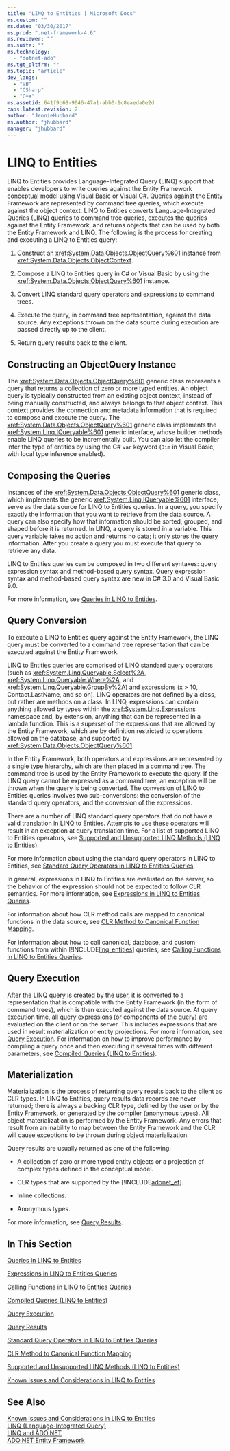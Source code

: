 ```yaml
---
title: "LINQ to Entities | Microsoft Docs"
ms.custom: ""
ms.date: "03/30/2017"
ms.prod: ".net-framework-4.6"
ms.reviewer: ""
ms.suite: ""
ms.technology: 
  - "dotnet-ado"
ms.tgt_pltfrm: ""
ms.topic: "article"
dev_langs: 
  - "VB"
  - "CSharp"
  - "C++"
ms.assetid: 641f9b68-9046-47a1-abb0-1c8eaeda0e2d
caps.latest.revision: 2
author: "JennieHubbard"
ms.author: "jhubbard"
manager: "jhubbard"
---
```

# LINQ to Entities
LINQ to Entities provides Language-Integrated Query (LINQ) support that enables developers to write queries against the Entity Framework conceptual model using Visual Basic or Visual C#. Queries against the Entity Framework are represented by command tree queries, which execute against the object context. LINQ to Entities converts Language-Integrated Queries (LINQ) queries to command tree queries, executes the queries against the Entity Framework, and returns objects that can be used by both the Entity Framework and LINQ. The following is the process for creating and executing a LINQ to Entities query:  
  
1.  Construct an <xref:System.Data.Objects.ObjectQuery%601> instance from <xref:System.Data.Objects.ObjectContext>.  
  
2.  Compose a LINQ to Entities query in C# or Visual Basic by using the <xref:System.Data.Objects.ObjectQuery%601> instance.  
  
3.  Convert LINQ standard query operators and expressions to command trees.  
  
4.  Execute the query, in command tree representation, against the data source. Any exceptions thrown on the data source during execution are passed directly up to the client.  
  
5.  Return query results back to the client.  
  
## Constructing an ObjectQuery Instance  
 The <xref:System.Data.Objects.ObjectQuery%601> generic class represents a query that returns a collection of zero or more typed entities. An object query is typically constructed from an existing object context, instead of being manually constructed, and always belongs to that object context. This context provides the connection and metadata information that is required to compose and execute the query. The <xref:System.Data.Objects.ObjectQuery%601> generic class implements the <xref:System.Linq.IQueryable%601> generic interface, whose builder methods enable LINQ queries to be incrementally built. You can also let the compiler infer the type of entities by using the C# `var` keyword (`Dim` in Visual Basic, with local type inference enabled).  
  
## Composing the Queries  
 Instances of the <xref:System.Data.Objects.ObjectQuery%601> generic class, which implements the generic <xref:System.Linq.IQueryable%601> interface, serve as the data source for LINQ to Entities queries. In a query, you specify exactly the information that you want to retrieve from the data source. A query can also specify how that information should be sorted, grouped, and shaped before it is returned. In LINQ, a query is stored in a variable. This query variable takes no action and returns no data; it only stores the query information. After you create a query you must execute that query to retrieve any data.  
  
 LINQ to Entities queries can be composed in two different syntaxes: query expression syntax and method-based query syntax. Query expression syntax and method-based query syntax are new in C# 3.0 and Visual Basic 9.0.  
  
 For more information, see [Queries in LINQ to Entities](../../../../../../docs/framework/data/adonet/ef/language-reference/queries-in-linq-to-entities.md).  
  
## Query Conversion  
 To execute a LINQ to Entities query against the Entity Framework, the LINQ query must be converted to a command tree representation that can be executed against the Entity Framework.  
  
 LINQ to Entities queries are comprised of LINQ standard query operators (such as <xref:System.Linq.Queryable.Select%2A>, <xref:System.Linq.Queryable.Where%2A>, and <xref:System.Linq.Queryable.GroupBy%2A>) and expressions (x > 10, Contact.LastName, and so on). LINQ operators are not defined by a class, but rather are methods on a class. In LINQ, expressions can contain anything allowed by types within the <xref:System.Linq.Expressions> namespace and, by extension, anything that can be represented in a lambda function. This is a superset of the expressions that are allowed by the Entity Framework, which are by definition restricted to operations allowed on the database, and supported by <xref:System.Data.Objects.ObjectQuery%601>.  
  
 In the Entity Framework, both operators and expressions are represented by a single type hierarchy, which are then placed in a command tree. The command tree is used by the Entity Framework to execute the query. If the LINQ query cannot be expressed as a command tree, an exception will be thrown when the query is being converted. The conversion of LINQ to Entities queries involves two sub-conversions: the conversion of the standard query operators, and the conversion of the expressions.  
  
 There are a number of LINQ standard query operators that do not have a valid translation in LINQ to Entities. Attempts to use these operators will result in an exception at query translation time. For a list of supported LINQ to Entities operators, see [Supported and Unsupported LINQ Methods (LINQ to Entities)](../../../../../../docs/framework/data/adonet/ef/language-reference/supported-and-unsupported-linq-methods-linq-to-entities.md).  
  
 For more information about using the standard query operators in LINQ to Entities, see [Standard Query Operators in LINQ to Entities Queries](../../../../../../docs/framework/data/adonet/ef/language-reference/standard-query-operators-in-linq-to-entities-queries.md).  
  
 In general, expressions in LINQ to Entities are evaluated on the server, so the behavior of the expression should not be expected to follow CLR semantics. For more information, see [Expressions in LINQ to Entities Queries](../../../../../../docs/framework/data/adonet/ef/language-reference/expressions-in-linq-to-entities-queries.md).  
  
 For information about how CLR method calls are mapped to canonical functions in the data source, see [CLR Method to Canonical Function Mapping](../../../../../../docs/framework/data/adonet/ef/language-reference/clr-method-to-canonical-function-mapping.md).  
  
 For information about how to call canonical, database, and custom functions from within [!INCLUDE[linq_entities](../../../../../../includes/linq-entities-md.md)] queries, see [Calling Functions in LINQ to Entities Queries](../../../../../../docs/framework/data/adonet/ef/language-reference/calling-functions-in-linq-to-entities-queries.md).  
  
## Query Execution  
 After the LINQ query is created by the user, it is converted to a representation that is compatible with the Entity Framework (in the form of command trees), which is then executed against the data source. At query execution time, all query expressions (or components of the query) are evaluated on the client or on the server. This includes expressions that are used in result materialization or entity projections. For more information, see [Query Execution](../../../../../../docs/framework/data/adonet/ef/language-reference/query-execution.md). For information on how to improve performance by compiling a query once and then executing it several times with different parameters, see [Compiled Queries  (LINQ to Entities)](../../../../../../docs/framework/data/adonet/ef/language-reference/compiled-queries-linq-to-entities.md).  
  
## Materialization  
 Materialization is the process of returning query results back to the client as CLR types. In LINQ to Entities, query results data records are never returned; there is always a backing CLR type, defined by the user or by the Entity Framework, or generated by the compiler (anonymous types). All object materialization is performed by the Entity Framework. Any errors that result from an inability to map between the Entity Framework and the CLR will cause exceptions to be thrown during object materialization.  
  
 Query results are usually returned as one of the following:  
  
-   A collection of zero or more typed entity objects or a projection of complex types defined in the conceptual model.  
  
-   CLR types that are supported by the [!INCLUDE[adonet_ef](../../../../../../includes/adonet-ef-md.md)].  
  
-   Inline collections.  
  
-   Anonymous types.  
  
 For more information, see [Query Results](../../../../../../docs/framework/data/adonet/ef/language-reference/query-results.md).  
  
## In This Section  
 [Queries in LINQ to Entities](../../../../../../docs/framework/data/adonet/ef/language-reference/queries-in-linq-to-entities.md)  
  
 [Expressions in LINQ to Entities Queries](../../../../../../docs/framework/data/adonet/ef/language-reference/expressions-in-linq-to-entities-queries.md)  
  
 [Calling Functions in LINQ to Entities Queries](../../../../../../docs/framework/data/adonet/ef/language-reference/calling-functions-in-linq-to-entities-queries.md)  
  
 [Compiled Queries  (LINQ to Entities)](../../../../../../docs/framework/data/adonet/ef/language-reference/compiled-queries-linq-to-entities.md)  
  
 [Query Execution](../../../../../../docs/framework/data/adonet/ef/language-reference/query-execution.md)  
  
 [Query Results](../../../../../../docs/framework/data/adonet/ef/language-reference/query-results.md)  
  
 [Standard Query Operators in LINQ to Entities Queries](../../../../../../docs/framework/data/adonet/ef/language-reference/standard-query-operators-in-linq-to-entities-queries.md)  
  
 [CLR Method to Canonical Function Mapping](../../../../../../docs/framework/data/adonet/ef/language-reference/clr-method-to-canonical-function-mapping.md)  
  
 [Supported and Unsupported LINQ Methods (LINQ to Entities)](../../../../../../docs/framework/data/adonet/ef/language-reference/supported-and-unsupported-linq-methods-linq-to-entities.md)  
  
 [Known Issues and Considerations in LINQ to Entities](../../../../../../docs/framework/data/adonet/ef/language-reference/known-issues-and-considerations-in-linq-to-entities.md)  
  
## See Also  
 [Known Issues and Considerations in LINQ to Entities](../../../../../../docs/framework/data/adonet/ef/language-reference/known-issues-and-considerations-in-linq-to-entities.md)   
 [LINQ (Language-Integrated Query)](../Topic/LINQ%20\(Language-Integrated%20Query\).md)   
 [LINQ and ADO.NET](../../../../../../docs/framework/data/adonet/linq-and-ado-net.md)   
 [ADO.NET Entity Framework](../../../../../../docs/framework/data/adonet/ef/ado-net-entity-framework.md)